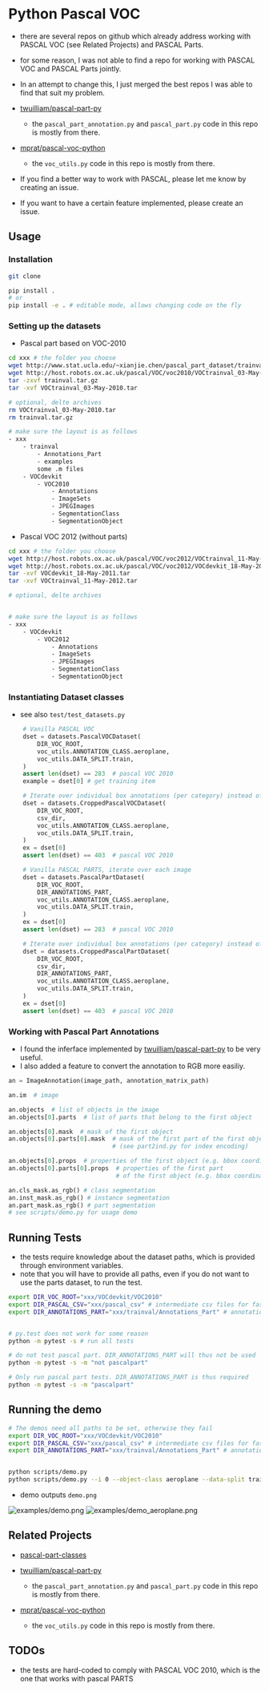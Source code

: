 # Python Pascal VOC

* there are several repos on github which already address working with PASCAL VOC (see Related Projects) and PASCAL Parts.
* for some reason, I was not able to find a repo for working with PASCAL VOC and PASCAL Parts jointly.
* In an attempt to change this, I just merged the best repos I was able to find that suit my problem.
* [twuilliam/pascal-part-py](https://github.com/twuilliam/pascal-part-py)
    * the `pascal_part_annotation.py` and `pascal_part.py` code in this repo is mostly from there.

* [mprat/pascal-voc-python](https://github.com/mprat/pascal-voc-python)
    * the `voc_utils.py` code in this repo is mostly from there.
* If you find a better way to work with PASCAL, please let me know by creating an issue.
* If you want to have a certain feature implemented, please create an issue.



## Usage


### Installation

```bash
git clone

pip install .
# or
pip install -e . # editable mode, allows changing code on the fly
```


### Setting up the datasets

* Pascal part based on VOC-2010
```bash
cd xxx # the folder you choose
wget http://www.stat.ucla.edu/~xianjie.chen/pascal_part_dataset/trainval.tar.gz
wget http://host.robots.ox.ac.uk/pascal/VOC/voc2010/VOCtrainval_03-May-2010.tar
tar -zxvf trainval.tar.gz
tar -xvf VOCtrainval_03-May-2010.tar

# optional, delte archives
rm VOCtrainval_03-May-2010.tar
rm trainval.tar.gz

# make sure the layout is as follows
- xxx
    - trainval
        - Annotations_Part
        - examples
        some .m files
    - VOCdevkit
        - VOC2010
            - Annotations
            - ImageSets
            - JPEGImages
            - SegmentationClass
            - SegmentationObject
```


* Pascal VOC 2012 (without parts)
```bash
cd xxx # the folder you choose
wget http://host.robots.ox.ac.uk/pascal/VOC/voc2012/VOCtrainval_11-May-2012.tar
wget http://host.robots.ox.ac.uk/pascal/VOC/voc2012/VOCdevkit_18-May-2011.tar
tar -xvf VOCdevkit_18-May-2011.tar
tar -xvf VOCtrainval_11-May-2012.tar

# optional, delte archives


# make sure the layout is as follows
- xxx
    - VOCdevkit
        - VOC2012
            - Annotations
            - ImageSets
            - JPEGImages
            - SegmentationClass
            - SegmentationObject
```


### Instantiating Dataset classes

* see also `test/test_datasets.py`

```python
    # Vanilla PASCAL VOC
    dset = datasets.PascalVOCDataset(
        DIR_VOC_ROOT,
        voc_utils.ANNOTATION_CLASS.aeroplane,
        voc_utils.DATA_SPLIT.train,
    )
    assert len(dset) == 283  # pascal VOC 2010
    example = dset[0] # get training item

    # Iterate over individual box annotations (per category) instead of images
    dset = datasets.CroppedPascalVOCDataset(
        DIR_VOC_ROOT,
        csv_dir,
        voc_utils.ANNOTATION_CLASS.aeroplane,
        voc_utils.DATA_SPLIT.train,
    )
    ex = dset[0]
    assert len(dset) == 403  # pascal VOC 2010

    # Vanilla PASCAL PARTS, iterate over each image
    dset = datasets.PascalPartDataset(
        DIR_VOC_ROOT,
        DIR_ANNOTATIONS_PART,
        voc_utils.ANNOTATION_CLASS.aeroplane,
        voc_utils.DATA_SPLIT.train,
    )
    ex = dset[0]
    assert len(dset) == 283  # pascal VOC 2010

    # Iterate over individual box annotations (per category) instead of images
    dset = datasets.CroppedPascalPartDataset(
        DIR_VOC_ROOT,
        csv_dir,
        DIR_ANNOTATIONS_PART,
        voc_utils.ANNOTATION_CLASS.aeroplane,
        voc_utils.DATA_SPLIT.train,
    )
    ex = dset[0]
    assert len(dset) == 403  # pascal VOC 2010
```


### Working with Pascal Part Annotations

* I found the inferface implemented by [twuilliam/pascal-part-py](https://github.com/twuilliam/pascal-part-py) to be very useful.
* I also added a feature to convert the annotation to RGB more easiliy.


```python
an = ImageAnnotation(image_path, annotation_matrix_path)

an.im  # image

an.objects  # list of objects in the image
an.objects[0].parts  # list of parts that belong to the first object

an.objects[0].mask  # mask of the first object
an.objects[0].parts[0].mask  # mask of the first part of the first object
                             # (see part2ind.py for index encoding)

an.objects[0].props  # properties of the first object (e.g. bbox coordinates, centroid...)
an.objects[0].parts[0].props  # properties of the first part
                              # of the first object (e.g. bbox coordinates, centroid...)

an.cls_mask.as_rgb() # class segmentation
an.inst_mask.as_rgb() # instance segmentation
an.part_mask.as_rgb() # part segmentation
# see scripts/demo.py for usage demo
```


## Running Tests

* the tests require knowledge about the dataset paths, which is provided through environment variables.
* note that you will have to provide all paths, even if you do not want to use the parts dataset, to run the test.

```bash
export DIR_VOC_ROOT="xxx/VOCdevkit/VOC2010"
export DIR_PASCAL_CSV="xxx/pascal_csv" # intermediate csv files for faster data loading will be created here
export DIR_ANNOTATIONS_PART="xxx/trainval/Annotations_Part" # annotations for pascal part


# py.test does not work for some reason 
python -m pytest -s # run all tests

# do not test pascal part. DIR_ANNOTATIONS_PART will thus not be used
python -m pytest -s -m "not pascalpart" 

# Only run pascal part tests. DIR_ANNOTATIONS_PART is thus required
python -m pytest -s -m "pascalpart" 
```

## Running the demo

```bash
# The demos need all paths to be set, otherwise they fail
export DIR_VOC_ROOT="xxx/VOCdevkit/VOC2010"
export DIR_PASCAL_CSV="xxx/pascal_csv" # intermediate csv files for faster data loading will be created here
export DIR_ANNOTATIONS_PART="xxx/trainval/Annotations_Part" # annotations for pascal part


python scripts/demo.py
python scripts/demo.py --i 0 --object-class aeroplane --data-split train --out-path demo.png
```

* demo outputs `demo.png`

![examples/demo.png](examples/demo.png)
![examples/demo_aeroplane.png](examples/demo_aeroplane.png)


## Related Projects

* [pascal-part-classes](https://github.com/tsogkas/pascal-part-classes)

* [twuilliam/pascal-part-py](https://github.com/twuilliam/pascal-part-py)
    * the `pascal_part_annotation.py` and `pascal_part.py` code in this repo is mostly from there.

* [mprat/pascal-voc-python](https://github.com/mprat/pascal-voc-python)
    * the `voc_utils.py` code in this repo is mostly from there.


## TODOs

* the tests are hard-coded to comply with PASCAL VOC 2010, which is the one that works with pascal PARTS